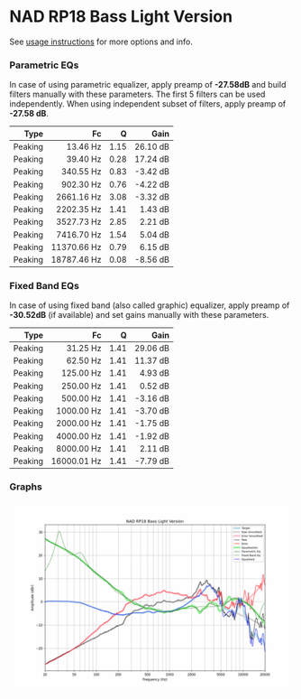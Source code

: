 # NAD RP18 Bass Light Version
See [usage instructions](https://github.com/jaakkopasanen/AutoEq#usage) for more options and info.

### Parametric EQs
In case of using parametric equalizer, apply preamp of **-27.58dB** and build filters manually
with these parameters. The first 5 filters can be used independently.
When using independent subset of filters, apply preamp of **-27.58 dB**.

| Type    | Fc          |    Q | Gain     |
|--------:|------------:|-----:|---------:|
| Peaking | 13.46 Hz    | 1.15 | 26.10 dB |
| Peaking | 39.40 Hz    | 0.28 | 17.24 dB |
| Peaking | 340.55 Hz   | 0.83 | -3.42 dB |
| Peaking | 902.30 Hz   | 0.76 | -4.22 dB |
| Peaking | 2661.16 Hz  | 3.08 | -3.32 dB |
| Peaking | 2202.35 Hz  | 1.41 | 1.43 dB  |
| Peaking | 3527.73 Hz  | 2.85 | 2.21 dB  |
| Peaking | 7416.70 Hz  | 1.54 | 5.04 dB  |
| Peaking | 11370.66 Hz | 0.79 | 6.15 dB  |
| Peaking | 18787.46 Hz | 0.08 | -8.56 dB |

### Fixed Band EQs
In case of using fixed band (also called graphic) equalizer, apply preamp of **-30.52dB**
(if available) and set gains manually with these parameters.

| Type    | Fc          |    Q | Gain     |
|--------:|------------:|-----:|---------:|
| Peaking | 31.25 Hz    | 1.41 | 29.06 dB |
| Peaking | 62.50 Hz    | 1.41 | 11.37 dB |
| Peaking | 125.00 Hz   | 1.41 | 4.93 dB  |
| Peaking | 250.00 Hz   | 1.41 | 0.52 dB  |
| Peaking | 500.00 Hz   | 1.41 | -3.16 dB |
| Peaking | 1000.00 Hz  | 1.41 | -3.70 dB |
| Peaking | 2000.00 Hz  | 1.41 | -1.75 dB |
| Peaking | 4000.00 Hz  | 1.41 | -1.92 dB |
| Peaking | 8000.00 Hz  | 1.41 | 2.11 dB  |
| Peaking | 16000.01 Hz | 1.41 | -7.79 dB |

### Graphs
![](./NAD%20RP18%20Bass%20Light%20Version.png)